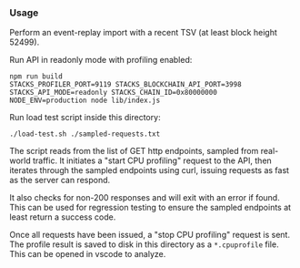 ### Usage

Perform an event-replay import with a recent TSV (at least block height 52499).

Run API in readonly mode with profiling enabled:
```shell
npm run build
STACKS_PROFILER_PORT=9119 STACKS_BLOCKCHAIN_API_PORT=3998 STACKS_API_MODE=readonly STACKS_CHAIN_ID=0x80000000 NODE_ENV=production node lib/index.js
```

Run load test script inside this directory:
```shell
./load-test.sh ./sampled-requests.txt
```

The script reads from the list of GET http endpoints, sampled from real-world traffic. It initiates a "start CPU profiling" request to the API, then iterates through the sampled endpoints using curl, issuing requests as fast as the server can respond.

It also checks for non-200 responses and will exit with an error if found. This can be used for regression testing to ensure the sampled endpoints at least return a success code.

Once all requests have been issued, a "stop CPU profiling" request is sent. The profile result is saved to disk in this directory as a `*.cpuprofile` file. This can be opened in vscode to analyze.


